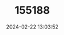 ---
title: "155188"
category: "Sicydium plumieri"
draft: false
date: 2024-02-22 13:03:52
languages:
  English: ["Titi"]
---